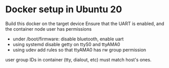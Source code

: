 # Docker setup in Ubuntu 20 

Build this docker on the target device
Ensure that the UART is enabled, and the container node user has permissions

- under /boot/firmware: disable bluetooth, enable uart
- using systemd disable getty on ttyS0 and ttyAMA0
- using udev add rules so that ttyAMA0 has rw group permission

user group IDs in container (tty, dialout, etc) must match host's ones.
